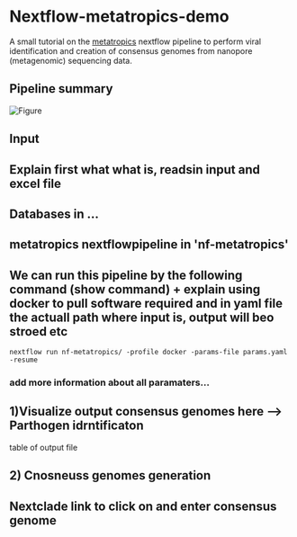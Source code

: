 # Nextflow-metatropics-demo
A small tutorial on the [metatropics](https://github.com/DaanJansen94/nf-metatropics/) nextflow pipeline to perform viral identification and creation of consensus genomes from nanopore (metagenomic) sequencing data.

## Pipeline summary
![Figure](./nf-metatropics/Metatropics.jpg)




## Input




## Explain first what what is, readsin input and excel file
## Databases in ... 
## metatropics nextflowpipeline in 'nf-metatropics'
## We can run this pipeline by the following command (show command) + explain using docker to pull software required and in yaml file the actuall path where input is, output will beo stroed etc


```
nextflow run nf-metatropics/ -profile docker -params-file params.yaml -resume
```

### add more information about all paramaters...

## 1)Visualize output consensus genomes here --> Parthogen idrntificaton
table of output file

## 2) Cnosneuss genomes generation
## Nextclade link to click on and enter consensus genome

